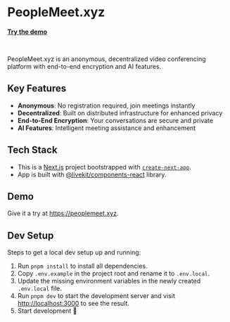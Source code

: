 # PeopleMeet.xyz

<p>
  <a href="https://peoplemeet.xyz"><strong>Try the demo</strong></a>
</p>

<br>

PeopleMeet.xyz is an anonymous, decentralized video conferencing platform with end-to-end encryption and AI features.

## Key Features

- **Anonymous**: No registration required, join meetings instantly
- **Decentralized**: Built on distributed infrastructure for enhanced privacy
- **End-to-End Encryption**: Your conversations are secure and private
- **AI Features**: Intelligent meeting assistance and enhancement

## Tech Stack

- This is a [Next.js](https://nextjs.org/) project bootstrapped with [`create-next-app`](https://github.com/vercel/next.js/tree/canary/packages/create-next-app).
- App is built with [@livekit/components-react](https://github.com/livekit/components-js/) library.

## Demo

Give it a try at https://peoplemeet.xyz.

## Dev Setup

Steps to get a local dev setup up and running:

1. Run `pnpm install` to install all dependencies.
2. Copy `.env.example` in the project root and rename it to `.env.local`.
3. Update the missing environment variables in the newly created `.env.local` file.
4. Run `pnpm dev` to start the development server and visit [http://localhost:3000](http://localhost:3000) to see the result.
5. Start development 🎉
